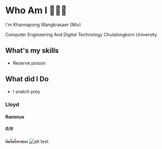 # Who Am I 🐍🐍🐍
I'm Khannapong Wangkrasaer (Mix)


Computer Engineering And Digital Technology Chulalongkorn University


## What's my skills
- Reserve poison


## What did I Do
- I snatch prey
### Lloyd
#### Rammus
##### 0/9
~~ทีมไม่ไหวน้อง~~
![alt text]([https://i.ytimg.com/vi/aefault.jpg])

<!--
**mixzky/mixzky** is a ✨ _special_ ✨ repository because its `README.md` (this file) appears on your GitHub profile.



Here are some ideas to get you started:

- 🔭 I’m currently working on ...
- 🌱 I’m currently learning ...
- 👯 I’m looking to collaborate on ...
- 🤔 I’m looking for help with ...
- 💬 Ask me about ...
- 📫 How to reach me: ...
- 😄 Pronouns: ...
- ⚡ Fun fact: ...
-->
